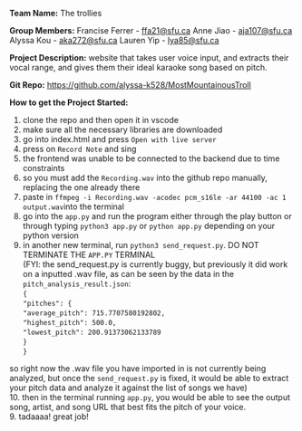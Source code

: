 **Team Name:**
The trollies

**Group Members:**
Francise Ferrer - ffa21@sfu.ca
Anne Jiao - aja107@sfu.ca
Alyssa Kou - aka272@sfu.ca
Lauren Yip - lya85@sfu.ca

**Project Description:**
website that takes user voice input, and extracts their vocal range, and gives them their ideal karaoke song based on pitch.

**Git Repo:**
https://github.com/alyssa-k528/MostMountainousTroll

**How to get the Project Started:**
1. clone the repo and then open it in vscode
2. make sure all the necessary libraries are downloaded
3. go into index.html and press ```Open with live server```
4. press on ```Record Note``` and sing
5. the frontend was unable to be connected to the backend due to time constraints
6. so you must add the ```Recording.wav``` into the github repo manually, replacing the one already there
7. paste in ```ffmpeg -i Recording.wav -acodec pcm_s16le -ar 44100 -ac 1 output.wav```into the terminal
8. go into the ```app.py``` and run the program either through the play button or through typing ```python3 app.py``` or ```python app.py``` depending on your python version
9. in another new terminal, run ```python3 send_request.py```. DO NOT TERMINATE THE ```APP.PY``` TERMINAL <br>
(FYI: the send_request.py is currently buggy, but previously it did work on a inputted .wav file, as can be seen by the data in the ```pitch_analysis_result.json```: <br>
```{``` <br>
    ```"pitches": {``` <br>
        ```"average_pitch": 715.7707580192802,``` <br>
        ```"highest_pitch": 500.0,``` <br>
        ```"lowest_pitch": 200.91373062133789``` <br>
    ```}``` <br>
```}```<br>

so right now the .wav file you have imported in is not currently being analyzed, but once the ```send_request.py``` is fixed, it would be able to extract your pitch data and analyze it against the list of songs we have) <br>
10. then in the terminal running ```app.py```, you would be able to see the output song, artist, and song URL that best fits the pitch of your voice. <br>
9. tadaaaa! great job!